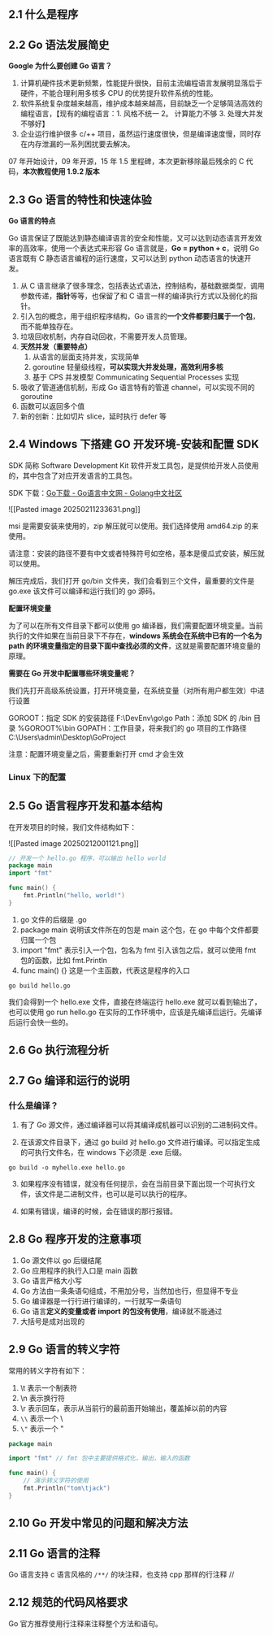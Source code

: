 ## 2.1 什么是程序

## 2.2 Go 语法发展简史

**Google 为什么要创建 Go 语言？**

1. 计算机硬件技术更新频繁，性能提升很快，目前主流编程语言发展明显落后于硬件，不能合理利用多核多 CPU 的优势提升软件系统的性能。
2. 软件系统复杂度越来越高，维护成本越来越高，目前缺乏一个足够简洁高效的编程语言，【现有的编程语言：1. 风格不统一 2。 计算能力不够 3. 处理大并发不够好】
3. 企业运行维护很多 c/++ 项目，虽然运行速度很快，但是编译速度慢，同时存在内存泄漏的一系列困扰要去解决。

07 年开始设计，09 年开源，15 年 1.5 里程碑，本次更新移除最后残余的 C 代码，**本次教程使用 1.9.2 版本**
## 2.3 Go 语言的特性和快速体验

**Go 语言的特点**

Go 语言保证了既能达到静态编译语言的安全和性能，又可以达到动态语言开发效率的高效率，使用一个表达式来形容 Go 语言就是，**Go = python + c**，说明 Go 语言既有 C 静态语言编程的运行速度，又可以达到 python 动态语言的快速开发。

1. 从 C 语言继承了很多理念，包括表达式语法，控制结构，基础数据类型，调用参数传递，**指针**等等，也保留了和 C 语言一样的编译执行方式以及弱化的指针。
2. 引入包的概念，用于组织程序结构，Go 语言的**一个文件都要归属于一个包**，而不能单独存在。
3. 垃圾回收机制，内存自动回收，不需要开发人员管理。
4. **天然并发（重要特点）**
	1. 从语言的层面支持并发，实现简单
	2. goroutine 轻量级线程，**可以实现大并发处理，高效利用多核**
	3. 基于 CPS 并发模型 Communicating Sequential Processes 实现
5. 吸收了管道通信机制，形成 Go 语言特有的管道 channel，可以实现不同的 goroutine
6. 函数可以返回多个值
7. 新的创新：比如切片 slice，延时执行 defer 等

## 2.4 Windows 下搭建 GO 开发环境-安装和配置 SDK

SDK 简称 Software Development Kit 软件开发工具包，是提供给开发人员使用的，其中包含了对应开发语言的工具包。

SDK 下载：[Go下载 - Go语言中文网 - Golang中文社区](https://studygolang.com/dl)

![[Pasted image 20250211233631.png]]

msi 是需要安装来使用的，zip 解压就可以使用。我们选择使用 amd64.zip 的来使用。

请注意：安装的路径不要有中文或者特殊符号如空格，基本是傻瓜式安装，解压就可以使用。

解压完成后，我们打开 go/bin 文件夹，我们会看到三个文件，最重要的文件是 go.exe 该文件可以编译和运行我们的 go 源码。

**配置环境变量**

为了可以在所有文件目录下都可以使用 go 编译器，我们需要配置环境变量。当前执行的文件如果在当前目录下不存在，**windows 系统会在系统中已有的一个名为 path 的环境变量指定的目录下面中查找必须的文件**，这就是需要配置环境变量的原理。

**需要在 Go 开发中配置哪些环境变量呢？**

我们先打开高级系统设置，打开环境变量，在系统变量（对所有用户都生效）中进行设置

GOROOT：指定 SDK 的安装路径 F:\DevEnv\go\go
Path：添加 SDK 的 /bin 目录 %GOROOT%\bin
GOPATH：工作目录，将来我们的 go 项目的工作路径 C:\Users\admin\Desktop\GoProject

注意：配置环境变量之后，需要重新打开 cmd 才会生效

### Linux 下的配置

## 2.5 Go 语言程序开发和基本结构

在开发项目的时候，我们文件结构如下：

![[Pasted image 20250212001121.png]]

```go
// 开发一个 hello.go 程序，可以输出 hello world
package main
import "fmt"

func main() {
    fmt.Println("hello, world!")
}
```

1. go 文件的后缀是 .go 
2. package main 说明该文件所在的包是 main 这个包，在 go 中每个文件都要归属一个包
3. import "fmt" 表示引入一个包，包名为 fmt 引入该包之后，就可以使用 fmt 包的函数，比如 fmt.Println
4. func main() {} 这是一个主函数，代表这是程序的入口


```
go build hello.go
```

我们会得到一个 hello.exe 文件，直接在终端运行 hello.exe 就可以看到输出了，也可以使用 go run hello.go 在实际的工作环境中，应该是先编译后运行。先编译后运行会快一些的。

## 2.6 Go 执行流程分析


## 2.7 Go 编译和运行的说明

### 什么是编译？

1. 有了 Go 源文件，通过编译器可以将其编译成机器可以识别的二进制码文件。

2. 在该源文件目录下，通过 go build 对 hello.go 文件进行编译。可以指定生成的可执行文件名，在 windows 下必须是 .exe 后缀。

```
go build -o myhello.exe hello.go
```

3. 如果程序没有错误，就没有任何提示，会在当前目录下面出现一个可执行文件，该文件是二进制文件，也可以是可以执行的程序。

4. 如果有错误，编译的时候，会在错误的那行报错。

## 2.8 Go 程序开发的注意事项

1. Go 源文件以 go 后缀结尾
2. Go 应用程序的执行入口是 main 函数
3. Go 语言严格大小写
4. Go 方法由一条条语句组成，不用加分号，当然加也行，但显得不专业
5. Go 编译器是一行行进行编译的，一行就写一条语句
6. Go 语言**定义的变量或者 import 的包没有使用**，编译就不能通过
7. 大括号是成对出现的


## 2.9 Go 语言的转义字符

常用的转义字符有如下：

1. \t 表示一个制表符
2. \n 表示换行符
3. \r 表示回车，表示从当前行的最前面开始输出，覆盖掉以前的内容
4. `\\` 表示一个 \
5. `\"` 表示一个 "

```go
package main

import "fmt" // fmt 包中主要提供格式化，输出，输入的函数

func main() {
    // 演示转义字符的使用
    fmt.Println("tom\tjack")
}
```


## 2.10 Go 开发中常见的问题和解决方法


## 2.11 Go 语言的注释

Go 语言支持 c 语言风格的 `/**/` 的块注释，也支持 cpp 那样的行注释 // 

## 2.12 规范的代码风格要求

Go 官方推荐使用行注释来注释整个方法和语句。
